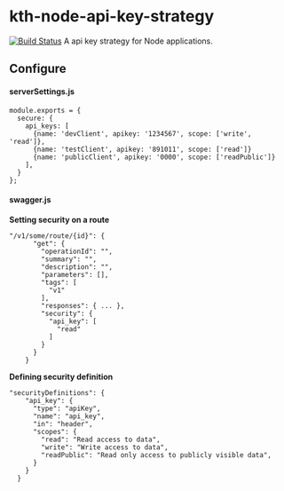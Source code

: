 # kth-node-api-key-strategy
[![Build Status](https://travis-ci.org/KTH/kth-node-api-key-strategy.svg?branch=master)](https://travis-ci.org/KTH/kth-node-api-key-strategy)
A api key strategy for Node applications.

## Configure 

#### serverSettings.js
```
module.exports = {
  secure: {
    api_keys: [
      {name: 'devClient', apikey: '1234567', scope: ['write', 'read']},
      {name: 'testClient', apikey: '891011', scope: ['read']}
      {name: 'publicClient', apikey: '0000', scope: ['readPublic']}
    ],
  }
};
```
#### swagger.js

**Setting security on a route**
```
"/v1/some/route/{id}": {
      "get": {
        "operationId": "",
        "summary": "",
        "description": "",
        "parameters": [],
        "tags": [
          "v1"
        ],
        "responses": { ... },
        "security": {
          "api_key": [
            "read"
          ]
        }
      }
    }
```
**Defining security definition**
```
"securityDefinitions": {
    "api_key": {
      "type": "apiKey",
      "name": "api_key",
      "in": "header",
      "scopes": {
        "read": "Read access to data",
        "write": "Write access to data",
        "readPublic": "Read only access to publicly visible data",
      }
    }
  }
```
